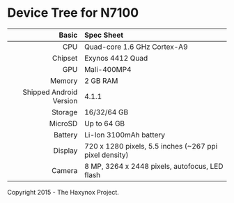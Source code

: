 Device Tree for N7100
===========================================

Basic   | Spec Sheet
-------:|:-------------------------
CPU     | Quad-core 1.6 GHz Cortex-A9
Chipset | Exynos 4412 Quad
GPU     | Mali-400MP4
Memory  | 2 GB RAM
Shipped Android Version | 4.1.1
Storage | 16/32/64 GB
MicroSD | Up to 64 GB
Battery | Li-Ion 3100mAh battery
Display | 720 x 1280 pixels, 5.5 inches (~267 ppi pixel density)
Camera  | 8 MP, 3264 x 2448 pixels, autofocus, LED flash

Copyright 2015 - The Haxynox Project.
